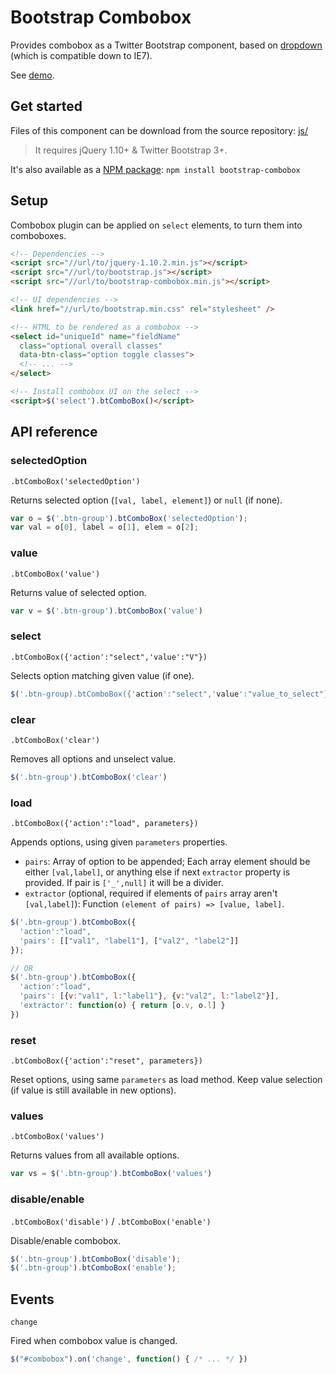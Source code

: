 # Bootstrap Combobox

Provides combobox as a Twitter Bootstrap component, based on [dropdown](http://getbootstrap.com/components/#dropdowns) (which is compatible down to IE7).

See [demo](http://rawgit.com/cchantep/bootstrap-combobox/master/demo.html).

## Get started

Files of this component can be download from the source repository: [js/](https://github.com/cchantep/bootstrap-combobox/blob/master/js/)

> It requires jQuery 1.10+ & Twitter Bootstrap 3+.

It's also available as a [NPM package](https://www.npmjs.com/package/bootstrap-combobox): `npm install bootstrap-combobox`

## Setup

Combobox plugin can be applied on `select` elements, to turn them into comboboxes.

```html
<!-- Dependencies -->
<script src="//url/to/jquery-1.10.2.min.js"></script>
<script src="//url/to/bootstrap.js"></script>
<script src="//url/to/bootstrap-combobox.min.js"></script>

<!-- UI dependencies -->
<link href="//url/to/bootstrap.min.css" rel="stylesheet" />

<!-- HTML to be rendered as a combobox -->
<select id="uniqueId" name="fieldName"
  class="optional overall classes"
  data-btn-class="option toggle classes">
  <!-- ... -->
</select>

<!-- Install combobox UI on the select -->
<script>$('select').btComboBox()</script>
```

## API reference

### selectedOption

`.btComboBox('selectedOption')`

Returns selected option (`[val, label, element]`) or `null` (if none).

```javascript
var o = $('.btn-group').btComboBox('selectedOption');
var val = o[0], label = o[1], elem = o[2];
```

### value

`.btComboBox('value')`

Returns value of selected option.

```javascript
var v = $('.btn-group').btComboBox('value')
```

### select

`.btComboBox({'action':"select",'value':"V"})`

Selects option matching given value (if one).

```javascript
$('.btn-group).btComboBox({'action':"select",'value':"value_to_select"})
```

### clear

`.btComboBox('clear')`

Removes all options and unselect value.

```javascript
$('.btn-group').btComboBox('clear')
```

### load

`.btComboBox({'action':"load", parameters})`

Appends options, using given `parameters` properties.

* `pairs`: Array of option to be appended; Each array element 
should be either `[val,label]`, or anything else if next `extractor` 
property is provided. If pair is `['_',null]` it will be a divider.
* `extractor` (optional, required if elements of `pairs` array 
aren't `[val,label]`): Function `(element of pairs) => [value, label]`.

```javascript
$('.btn-group').btComboBox({
  'action':"load", 
  'pairs': [["val1", "label1"], ["val2", "label2"]]
});

// OR
$('.btn-group').btComboBox({
  'action':"load", 
  'pairs': [{v:"val1", l:"label1"}, {v:"val2", l:"label2"}],
  'extractor': function(o) { return [o.v, o.l] }
})
```

### reset

`.btComboBox({'action':"reset", parameters})`

Reset options, using same `parameters` as load method.
Keep value selection (if value is still available in new options).

### values

`.btComboBox('values')`

Returns values from all available options.

```javascript
var vs = $('.btn-group').btComboBox('values')
```

### disable/enable

`.btComboBox('disable')` / `.btComboBox('enable')`

Disable/enable combobox.

```javascript
$('.btn-group').btComboBox('disable');
$('.btn-group').btComboBox('enable');
```

## Events

`change`

Fired when combobox value is changed.

```javascript
$("#combobox").on('change', function() { /* ... */ })
```
